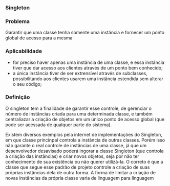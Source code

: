 ### Singleton

### Problema

Garantir que uma classe tenha somente uma instância e fornecer um ponto global de acesso para a mesma

### Aplicabilidade

- for preciso haver apenas uma instância de uma classe, e essa instância tiver que dar acesso aos clientes através de um ponto bem conhecido;
- a única instância tiver de ser extrensível através de subclasses, possibilitando aos clientes usarem uma instância estendida sem alterar o seu código;

### Definição

O singleton tem a finalidade de garantir esse controle, de gerenciar o número de instâncias criada para uma determinada classe,
e também centraliazar a criação de objetos em um único ponto de acesso global (que pode ser acessada de qualquer parte do sistema).

Existem diversos exemplos pela internet de implementações do Singleton, em que classe princinpal controla a instância de outras classes. Porém isso não garante o real controle de instâncias
de uma classe, já que um desenvolvedor desavisado poderá ingorar a classe Singleton (que controla a criação das instâncias) e criar
novos objetos, seja por não ter conhecimento de sua existência ou não querer utilizá-la.
O correto é que a classe que segue esse padrão de projeto controle a criação de suas próprias instâncias dela de outra forma.
A forma de limitar a criação de novas instâncias da própria classe varia de linguagem para linguagem
